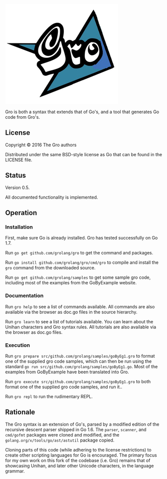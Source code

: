 ![Gro Logo](gro.jpg)

Gro is both a syntax that extends that of Go's, and a tool that generates Go code from Gro's.

## License

Copyright © 2016 The Gro authors

Distributed under the same BSD-style license as Go that can be found in the LICENSE file.

## Status

Version 0.5.

All documented functionality is implemented.

## Operation

### Installation

First, make sure Go is already installed. Gro has tested successfully on Go 1.7.

Run `go get github.com/grolang/gro` to get the command and packages.

Run `go install github.com/grolang/gro/cmd/gro` to compile and install the `gro` command from the downloaded source.

Run `go get github.com/grolang/samples` to get some sample gro code, including most of the examples from the GoByExample website.

### Documentation

Run `gro help` to see a list of commands available. All commands are also available via the browser as doc.go files in the source hierarchy.

Run `gro learn` to see a list of tutorials available. You can learn about the Unihan characters and Gro syntax rules. All tutorials are also available via the browser as doc.go files.

### Execution

Run `gro prepare src/github.com/grolang/samples/goByEg1.gro` to format one of the supplied gro code samples, which can then be run using the standard `go run src/github.com/grolang/samples/goByEg1.go`. Most of the examples from GoByExample have been translated into Gro.

Run `gro execute src/github.com/grolang/samples/goByEg1.gro` to both format one of the supplied gro code samples, and run it..

Run `gro repl` to run the rudimentary REPL.

## Rationale

The Gro syntax is an extension of Go's, parsed by a modified edition of the recursive descent parser shipped in Go 1.6. The `parser`, `scanner`, and `cmd/gofmt` packages were cloned and modified, and the `golang.org/x/tools/go/ast/astutil` package copied.

Cloning parts of this code (while adhering to the license restrictions) to create other scripting languages for Go is encouraged. The primary focus for my own work on this fork of the codebase (i.e. Gro) remains that of showcasing Unihan, and later other Unicode characters, in the language grammar.

